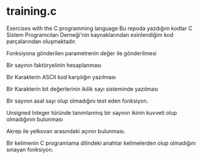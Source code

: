 # training.c
Exercises with the C programming language 
Bu repoda yazdığım kodlar C Sistem Programcıları Derneği'nin kaynaklarından esinlendiğim kod parçalarından oluşmaktadır. 

Fonksiyona gönderilen parametrenin değer ile gönderilmesi

Bir sayının faktöryelinin hesaplanması

Bir Karakterin ASCII kod karşılığın yazılması

Bir Karakterin bit değerlerinin ikilik sayı sisteminde yazılması

Bir sayının asal sayı olup olmadığını test eden fonksiyon.

Unsigned Integer türünde tanımlanmış bir sayının ikinin kuvveti olup olmadığının bulunması

Akrep ile yelkovan arasındaki açının bulunması.

Bir kelimenin C programlama dilindeki anahtar kelimelerden olup olmadığını sınayan fonksiyon.

